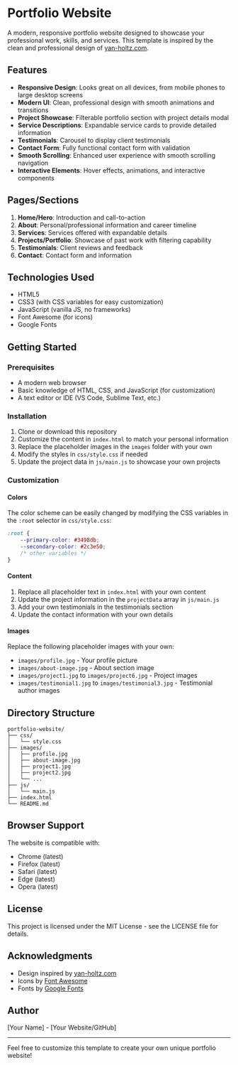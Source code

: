 # Portfolio Website

A modern, responsive portfolio website designed to showcase your professional work, skills, and services. This template is inspired by the clean and professional design of [yan-holtz.com](https://www.yan-holtz.com/).

## Features

- **Responsive Design**: Looks great on all devices, from mobile phones to large desktop screens
- **Modern UI**: Clean, professional design with smooth animations and transitions
- **Project Showcase**: Filterable portfolio section with project details modal
- **Service Descriptions**: Expandable service cards to provide detailed information
- **Testimonials**: Carousel to display client testimonials
- **Contact Form**: Fully functional contact form with validation
- **Smooth Scrolling**: Enhanced user experience with smooth scrolling navigation
- **Interactive Elements**: Hover effects, animations, and interactive components

## Pages/Sections

1. **Home/Hero**: Introduction and call-to-action
2. **About**: Personal/professional information and career timeline
3. **Services**: Services offered with expandable details
4. **Projects/Portfolio**: Showcase of past work with filtering capability
5. **Testimonials**: Client reviews and feedback
6. **Contact**: Contact form and information

## Technologies Used

- HTML5
- CSS3 (with CSS variables for easy customization)
- JavaScript (vanilla JS, no frameworks)
- Font Awesome (for icons)
- Google Fonts

## Getting Started

### Prerequisites

- A modern web browser
- Basic knowledge of HTML, CSS, and JavaScript (for customization)
- A text editor or IDE (VS Code, Sublime Text, etc.)

### Installation

1. Clone or download this repository
2. Customize the content in `index.html` to match your personal information
3. Replace the placeholder images in the `images` folder with your own
4. Modify the styles in `css/style.css` if needed
5. Update the project data in `js/main.js` to showcase your own projects

### Customization

#### Colors

The color scheme can be easily changed by modifying the CSS variables in the `:root` selector in `css/style.css`:

```css
:root {
    --primary-color: #3498db;
    --secondary-color: #2c3e50;
    /* other variables */
}
```

#### Content

1. Replace all placeholder text in `index.html` with your own content
2. Update the project information in the `projectData` array in `js/main.js`
3. Add your own testimonials in the testimonials section
4. Update the contact information with your own details

#### Images

Replace the following placeholder images with your own:

- `images/profile.jpg` - Your profile picture
- `images/about-image.jpg` - About section image
- `images/project1.jpg` to `images/project6.jpg` - Project images
- `images/testimonial1.jpg` to `images/testimonial3.jpg` - Testimonial author images

## Directory Structure

```
portfolio-website/
├── css/
│   └── style.css
├── images/
│   ├── profile.jpg
│   ├── about-image.jpg
│   ├── project1.jpg
│   ├── project2.jpg
│   └── ...
├── js/
│   └── main.js
├── index.html
└── README.md
```

## Browser Support

The website is compatible with:

- Chrome (latest)
- Firefox (latest)
- Safari (latest)
- Edge (latest)
- Opera (latest)

## License

This project is licensed under the MIT License - see the LICENSE file for details.

## Acknowledgments

- Design inspired by [yan-holtz.com](https://www.yan-holtz.com/)
- Icons by [Font Awesome](https://fontawesome.com/)
- Fonts by [Google Fonts](https://fonts.google.com/)

## Author

[Your Name] - [Your Website/GitHub]

---

Feel free to customize this template to create your own unique portfolio website! 